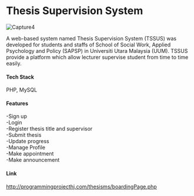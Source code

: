 # Thesis Supervision System

![Capture4](https://user-images.githubusercontent.com/49810077/184809596-aa10151e-1cda-4714-a4f3-991489238149.JPG)

A web-based system named Thesis Supervision System (TSSUS) was developed for students and staffs of School of Social Work, Applied Psychology and Policy (SAPSP) in Universiti Utara Malaysia (UUM). TSSUS provide a platform which allow lecturer supervise student from time to time easily.

#### Tech Stack
PHP, MySQL

#### Features
-Sign up <br />
-Login <br />
-Register thesis title and supervisor <br />
-Submit thesis <br />
-Update progress <br />
-Manage Profile <br />
-Make appointment <br />
-Make announcement <br />

#### Link
http://programmingprojecthj.com/thesisms/boardingPage.php

